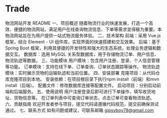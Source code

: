 # Trade
物流网站开发 README
一、项目概述
随着物流行业的快速发展，打造一个高效、便捷的物流网站，满足用户在线查询物流信息、下单等需求变得极为重要。本物流网站旨在为用户提供一站式物流服务体验。
二、技术架构
前端：采用 Vue.js 框架，结合 Element - UI 组件库，实现界面的快速搭建和交互效果。
后端：基于 Spring Boot 框架，利用其便捷的开发特性和强大的生态系统，处理业务逻辑和数据交互。
数据库：选用 MySQL 关系型数据库，用于存储物流订单、用户信息、物流轨迹等数据。
三、功能模块
用户模块：包含用户注册、登录、个人信息管理等功能。
订单模块：支持在线下单、订单查询、订单状态跟踪等操作。
物流轨迹模块：实时展示货物的运输轨迹和当前位置。
四、安装部署
克隆项目：从代码仓库克隆项目到本地。
安装依赖：在项目根目录下执行npm install（前端）和mvn install（后端）。
配置文件：修改数据库连接等配置文件。
启动项目：分别启动前端和后端服务。
五、使用说明
用户注册登录后即可进行下单操作，填写收货地址、货物信息等。
在订单列表中可查询订单状态，点击订单可查看物流轨迹。
六、贡献指南
欢迎开发者参与项目，提交代码请遵循代码规范，提交前确保测试通过。
七、联系方式
如有问题或建议，可联系邮箱 gipsyboy78@gmail.com

